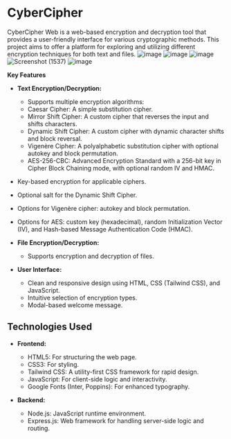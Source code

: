 # CyberCipher
CyberCipher Web is a web-based encryption and decryption tool that provides a user-friendly interface for various cryptographic methods. This project aims to offer a platform for exploring and utilizing different encryption techniques for both text and files.
![image](https://github.com/user-attachments/assets/3c10ebb3-2ed5-453b-812f-76eaeb3d2acc)
![image](https://github.com/user-attachments/assets/49e215e5-42dd-418b-9ea8-62c4b0bfdc5a)
![image](https://github.com/user-attachments/assets/d0adbb41-44d1-4cdd-bbe8-43f8c18b3d84)
![Screenshot (1537)](https://github.com/user-attachments/assets/4807484c-5fb6-4c9f-9afd-750664547984)
![image](https://github.com/user-attachments/assets/9db5ff30-455e-4850-877c-028448facca7)


**Key Features**

* **Text Encryption/Decryption:**
     * Supports multiple encryption algorithms:
     * Caesar Cipher: A simple substitution cipher.
     * Mirror Shift Cipher: A custom cipher that reverses the input and shifts characters.
     * Dynamic Shift Cipher: A custom cipher with dynamic character shifts and block reversal.
     * Vigenère Cipher: A polyalphabetic substitution cipher with optional autokey and block permutation.
     * AES-256-CBC: Advanced Encryption Standard with a 256-bit key in Cipher Block Chaining mode, with optional random IV and HMAC.
 * Key-based encryption for applicable ciphers.
 * Optional salt for the Dynamic Shift Cipher.
 * Options for Vigenère cipher: autokey and block permutation.
 * Options for AES: custom key (hexadecimal), random Initialization Vector (IV), and Hash-based Message Authentication Code (HMAC).

* **File Encryption/Decryption:**
    * Supports encryption and decryption of files.

* **User Interface:**
    * Clean and responsive design using HTML, CSS (Tailwind CSS), and JavaScript.
    * Intuitive selection of encryption types.
    * Modal-based welcome message.

## Technologies Used

* **Frontend:**
    * HTML5: For structuring the web page.
    * CSS3: For styling.
    * Tailwind CSS: A utility-first CSS framework for rapid design.
    * JavaScript: For client-side logic and interactivity.
    * Google Fonts (Inter, Poppins): For enhanced typography.

* **Backend:**
    * Node.js: JavaScript runtime environment.
    * Express.js: Web framework for handling server-side logic and routing.
